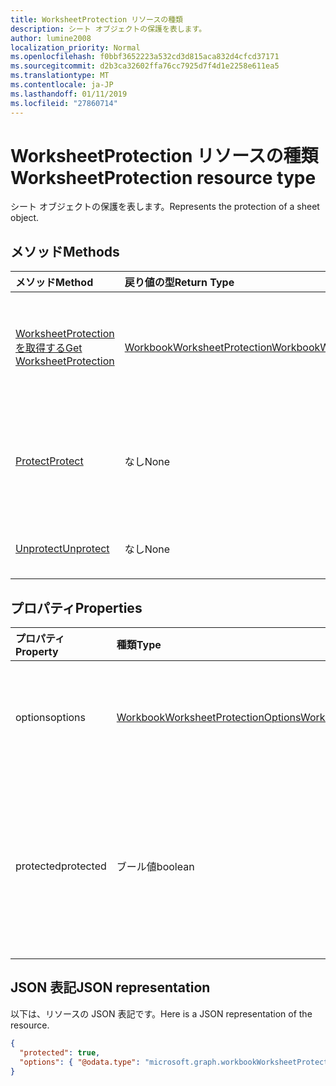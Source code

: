 ```yaml
---
title: WorksheetProtection リソースの種類
description: シート オブジェクトの保護を表します。
author: lumine2008
localization_priority: Normal
ms.openlocfilehash: f0bbf3652223a532cd3d815aca832d4cfcd37171
ms.sourcegitcommit: d2b3ca32602ffa76cc7925d7f4d1e2258e611ea5
ms.translationtype: MT
ms.contentlocale: ja-JP
ms.lasthandoff: 01/11/2019
ms.locfileid: "27860714"
---
```

# <a name="worksheetprotection-resource-type"></a><span data-ttu-id="b35d1-103">WorksheetProtection リソースの種類</span><span class="sxs-lookup"><span data-stu-id="b35d1-103">WorksheetProtection resource type</span></span>

<span data-ttu-id="b35d1-104">シート オブジェクトの保護を表します。</span><span class="sxs-lookup"><span data-stu-id="b35d1-104">Represents the protection of a sheet object.</span></span>


## <a name="methods"></a><span data-ttu-id="b35d1-105">メソッド</span><span class="sxs-lookup"><span data-stu-id="b35d1-105">Methods</span></span>

| <span data-ttu-id="b35d1-106">メソッド</span><span class="sxs-lookup"><span data-stu-id="b35d1-106">Method</span></span>           | <span data-ttu-id="b35d1-107">戻り値の型</span><span class="sxs-lookup"><span data-stu-id="b35d1-107">Return Type</span></span>    |<span data-ttu-id="b35d1-108">説明</span><span class="sxs-lookup"><span data-stu-id="b35d1-108">Description</span></span>|
|:---------------|:--------|:----------|
|[<span data-ttu-id="b35d1-109">WorksheetProtection を取得する</span><span class="sxs-lookup"><span data-stu-id="b35d1-109">Get WorksheetProtection</span></span>](../api/worksheetprotection-get.md) | [<span data-ttu-id="b35d1-110">WorkbookWorksheetProtection</span><span class="sxs-lookup"><span data-stu-id="b35d1-110">WorkbookWorksheetProtection</span></span>](worksheetprotection.md) |<span data-ttu-id="b35d1-111">worksheetProtection オブジェクトのプロパティと関係を読み取ります。</span><span class="sxs-lookup"><span data-stu-id="b35d1-111">Read properties and relationships of worksheetProtection object.</span></span>|
|[<span data-ttu-id="b35d1-112">Protect</span><span class="sxs-lookup"><span data-stu-id="b35d1-112">Protect</span></span>](../api/worksheetprotection-protect.md)|<span data-ttu-id="b35d1-113">なし</span><span class="sxs-lookup"><span data-stu-id="b35d1-113">None</span></span>|<span data-ttu-id="b35d1-p101">ワークシートを保護します。ワークシートが保護されている場合はスローします。</span><span class="sxs-lookup"><span data-stu-id="b35d1-p101">Protect a worksheet. It throws if the worksheet has been protected.</span></span>|
|[<span data-ttu-id="b35d1-116">Unprotect</span><span class="sxs-lookup"><span data-stu-id="b35d1-116">Unprotect</span></span>](../api/worksheetprotection-unprotect.md)|<span data-ttu-id="b35d1-117">なし</span><span class="sxs-lookup"><span data-stu-id="b35d1-117">None</span></span>|<span data-ttu-id="b35d1-118">ワークシートの保護を解除します。</span><span class="sxs-lookup"><span data-stu-id="b35d1-118">Unprotect a worksheet</span></span>|

## <a name="properties"></a><span data-ttu-id="b35d1-119">プロパティ</span><span class="sxs-lookup"><span data-stu-id="b35d1-119">Properties</span></span>
| <span data-ttu-id="b35d1-120">プロパティ</span><span class="sxs-lookup"><span data-stu-id="b35d1-120">Property</span></span>     | <span data-ttu-id="b35d1-121">種類</span><span class="sxs-lookup"><span data-stu-id="b35d1-121">Type</span></span>   |<span data-ttu-id="b35d1-122">説明</span><span class="sxs-lookup"><span data-stu-id="b35d1-122">Description</span></span>|
|:---------------|:--------|:----------|
|<span data-ttu-id="b35d1-123">options</span><span class="sxs-lookup"><span data-stu-id="b35d1-123">options</span></span>|[<span data-ttu-id="b35d1-124">WorkbookWorksheetProtectionOptions</span><span class="sxs-lookup"><span data-stu-id="b35d1-124">WorkbookWorksheetProtectionOptions</span></span>](worksheetprotectionoptions.md)|<span data-ttu-id="b35d1-p102">シートの保護のオプション。読み取り専用。</span><span class="sxs-lookup"><span data-stu-id="b35d1-p102">Sheet protection options. Read-only.</span></span>|
|<span data-ttu-id="b35d1-127">protected</span><span class="sxs-lookup"><span data-stu-id="b35d1-127">protected</span></span>|<span data-ttu-id="b35d1-128">ブール値</span><span class="sxs-lookup"><span data-stu-id="b35d1-128">boolean</span></span>|<span data-ttu-id="b35d1-p103">ワークシートが保護されているかどうかを示します。読み取り専用です。</span><span class="sxs-lookup"><span data-stu-id="b35d1-p103">Indicates if the worksheet is protected.  Read-only.</span></span>|

## <a name="json-representation"></a><span data-ttu-id="b35d1-131">JSON 表記</span><span class="sxs-lookup"><span data-stu-id="b35d1-131">JSON representation</span></span>

<span data-ttu-id="b35d1-132">以下は、リソースの JSON 表記です。</span><span class="sxs-lookup"><span data-stu-id="b35d1-132">Here is a JSON representation of the resource.</span></span>

<!--{
  "blockType": "resource",
  "optionalProperties": [],
  "baseType": "microsoft.graph.entity",
  "@odata.type": "microsoft.graph.workbookWorksheetProtection"
}-->

```json
{
  "protected": true,
  "options": { "@odata.type": "microsoft.graph.workbookWorksheetProtectionOptions" }
}

```

<!-- uuid: 8fcb5dbc-d5aa-4681-8e31-b001d5168d79
2015-10-25 14:57:30 UTC -->
<!-- {
  "type": "#page.annotation",
  "description": "WorksheetProtection resource",
  "keywords": "",
  "section": "documentation",
  "tocPath": ""
}-->
